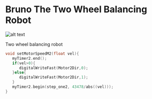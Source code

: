 # Bruno The Two Wheel Balancing Robot
 
 ![alt text](https://github.com/ryanshiroma/BrunoTheRobot/readmefiles/bruno.png "Logo Title Text 1")
 
Two wheel balancing robot
```C
void setMotorSpeedM2(float vel){
   myTimer2.end();
   if(vel>0){
      digitalWriteFast(Motor2Dir,0);
   }else{
      digitalWriteFast(Motor2Dir,1);
   }
   myTimer2.begin(step_one2, 43478/abs((vel)));  
}

```
